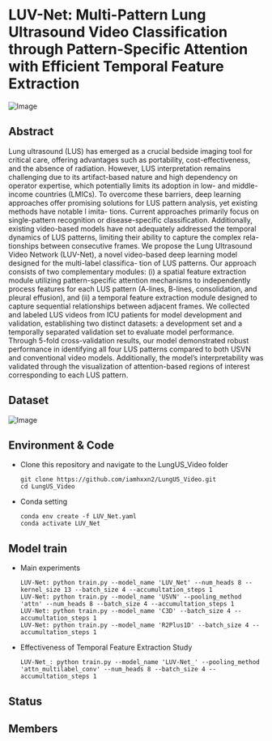 # LUV-Net: Multi-Pattern Lung Ultrasound Video Classification through Pattern-Specific Attention with Efficient Temporal Feature Extraction
![Image](https://github.com/user-attachments/assets/7716403c-8404-424f-ac1c-d82fe6ce3d4d)
## Abstract
Lung ultrasound (LUS) has emerged as a crucial bedside imaging tool for critical care, offering advantages such as portability, cost-effectiveness, and the absence of radiation. However, LUS interpretation remains challenging due to its artifact-based nature and high dependency on operator expertise, which potentially limits its adoption in low- and middle- income countries (LMICs). To overcome these barriers, deep learning approaches offer promising solutions for LUS pattern analysis, yet existing methods have notable l imita- tions. Current approaches primarily focus on single-pattern recognition or disease-specific classification. Additionally, existing video-based models have not adequately addressed the temporal dynamics of LUS patterns, limiting their ability to capture the complex rela- tionships between consecutive frames. We propose the Lung Ultrasound Video Network (LUV-Net), a novel video-based deep learning model designed for the multi-label classifica- tion of LUS patterns. Our approach consists of two complementary modules: (i) a spatial feature extraction module utilizing pattern-specific attention mechanisms to independently process features for each LUS pattern (A-lines, B-lines, consolidation, and pleural effusion), and (ii) a temporal feature extraction module designed to capture sequential relationships between adjacent frames. We collected and labeled LUS videos from ICU patients for model development and validation, establishing two distinct datasets: a development set and a temporally separated validation set to evaluate model performance. Through 5-fold cross-validation results, our model demonstrated robust performance in identifying all four LUS patterns compared to both USVN and conventional video models. Additionally, the model’s interpretability was validated through the visualization of attention-based regions of interest corresponding to each LUS pattern.
## Dataset
![Image](https://github.com/user-attachments/assets/793b4996-15bf-4f2d-8566-31733d358afa)

## Environment & Code
- Clone this repository and navigate to the LungUS_Video folder
  ```
  git clone https://github.com/iamhxxn2/LungUS_Video.git
  cd LungUS_Video
  ```
- Conda setting
  ```
  conda env create -f LUV_Net.yaml
  conda activate LUV_Net
  ```
## Model train
- Main experiments
  ```
  LUV-Net: python train.py --model_name 'LUV_Net' --num_heads 8 --kernel_size 13 --batch_size 4 --accumultation_steps 1
  LUV-Net: python train.py --model_name 'USVN' --pooling_method 'attn' --num_heads 8 --batch_size 4 --accumultation_steps 1
  LUV-Net: python train.py --model_name 'C3D' --batch_size 4 --accumultation_steps 1
  LUV-Net: python train.py --model_name 'R2Plus1D' --batch_size 4 --accumultation_steps 1
  ```
- Effectiveness of Temporal Feature Extraction Study

  ```
  LUV-Net_: python train.py --model_name 'LUV-Net_' --pooling_method 'attn_multilabel_conv' --num_heads 8 --batch_size 4 --accumultation_steps 1
  ```
  
## Status

## Members




